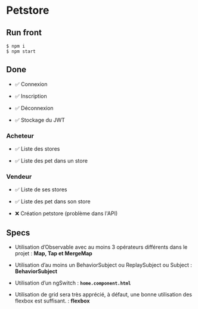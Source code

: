 # Petstore

## Run front

```
$ npm i 
$ npm start
```

## Done 

- ✅  Connexion

- ✅  Inscription

- ✅  Déconnexion 

- ✅  Stockage du JWT 

### Acheteur 

- ✅  Liste des stores

- ✅  Liste des pet dans un store 

### Vendeur

- ✅  Liste de ses stores

- ✅  Liste des pet dans son store 

- ❌  Création petstore (problème dans l'API)

## Specs

- Utilisation d’Observable avec au moins 3 opérateurs différents dans le projet : __Map, Tap et MergeMap__

- Utilisation d’au moins un BehaviorSubject ou ReplaySubject ou Subject : __BehaviorSubject__

- Utilisation d’un ngSwitch : __`home.component.html`__

- Utilisation de grid sera très apprécié, à défaut, une bonne utilisation des flexbox est suffisant. : __flexbox__
